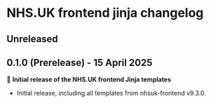 # NHS.UK frontend jinja changelog

## Unreleased

## 0.1.0 (Prerelease) - 15 April 2025

:tada: **Initial release of the NHS.UK frontend Jinja templates**

- Initial release, including all templates from nhsuk-frontend v9.3.0.